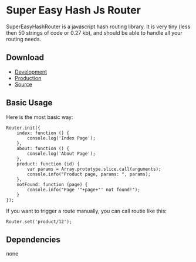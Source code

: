# Super Easy Hash Js Router
SuperEasyHashRouter is a javascript hash routing library. 
It is very tiny (less then 50 strings of code or 0.27 kb), and should be able to handle all your routing needs.

## Download

* [Development](https://raw.githubusercontent.com/frentsel/SuperEasyHashRouter/master/superEasyRouter.js)
* [Production](https://raw.githubusercontent.com/frentsel/SuperEasyHashRouter/master/superEasyRouter.min.js)
* [Source](https://github.com/frentsel/SuperEasyHashRouter)

## Basic Usage

Here is the most basic way:

```
Router.init({
    index: function () {
        console.log('Index Page');
    },
    about: function () {
        console.log('About Page');
    },
    product: function (id) {
        var params = Array.prototype.slice.call(arguments);
        console.info("Product page, params: ", params);
    },
    notFound: function (page) {
        console.info("Page '"+page+"' not found!");
    }
});
```

If you want to trigger a route manually, you can call routie like this:

```
Router.set('product/12');
```

## Dependencies

none